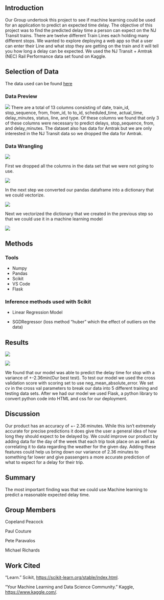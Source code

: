 ## Introduction

Our Group undertook this project to see if machine learning could be used for an application to predict an expected time delay.
The objective of this project was to find the predicted delay time a person can expect on the NJ Transit trains. There are twelve different Train Lines each holding many different stops. We wanted to explore deploying a web app so that a user can enter their Line and what stop they are getting on the train and it will tell you how long a delay can be expected. We used the NJ Transit + Amtrak (NEC) Rail Performance data set found on Kaggle.

## Selection of Data

The data used can be found [here](https://www.kaggle.com/pranavbadami/nj-transit-amtrak-nec-performance)

### Data Preview

![](./assets/datapreview.png)
There are a total of 13 columns consisting of date, train_id, stop_sequence, from, from_id, to to_id, scheduled_time, actual_time, delay_minutes, status, line, and type. Of these columns we found that only 3 of these columns were necessary to predict delays, stop_sequence, from, and delay_minutes. The dataset also has data for Amtrak but we are only interested in the NJ Transit data so we dropped the data for Amtrak.

### Data Wrangling

![](./assets/datawrangling.png)

First we dropped all the columns in the data set that we were not going to use.

![](./assets/datadrop.png)

In the next step we converted our pandas dataframe into a dictionary that we could vectorize.

![](./assets/datavectorize.png)

Next we vectorized the dictionary that we created in the previous step so that we could use it in a machine learning model

![](./assets/datatrain.png)

## Methods

### Tools

- Numpy
- Pandas
- Scikit
- VS Code
- Flask

### Inference methods used with Scikit

- Linear Regression Model

* SGDRegressor (loss method “huber” which the effect of outliers on the data)

## Results

![](./assets/deploy.png)

![](./assets/test.png)

We found that our model was able to predict the delay time for stop with a variance of +-2.36min(Our best test). To test our model we used the cross validation score with scoring set to use neg_mean_absolute_error. We set cv in the cross val parameters to break our data into 5 different training and testing data sets. After we had our model we used Flask, a python library to convert python code into HTML and css for our deployment.

## Discussion

Our product has an accuracy of +- 2.36 minutes. While this isn’t extremely accurate for precise predictions it does give the user a general idea of how long they should expect to be delayed by. We could improve our product by adding data for the day of the week that each trip took place on as well as correlating it to data regarding the weather for the given day. Adding these features could help us bring down our variance of 2.36 minutes to something far lower and give passengers a more accurate prediction of what to expect for a delay for their trip.

## Summary

The most important finding was that we could use Machine learning to predict a reasonable expected delay time.

## Group Members

Copeland Peacock

Paul Couture

Pete Paravalos

Michael Richards

## Work Cited

“Learn.” Scikit, https://scikit-learn.org/stable/index.html.

“Your Machine Learning and Data Science Community.” Kaggle, https://www.kaggle.com/.

